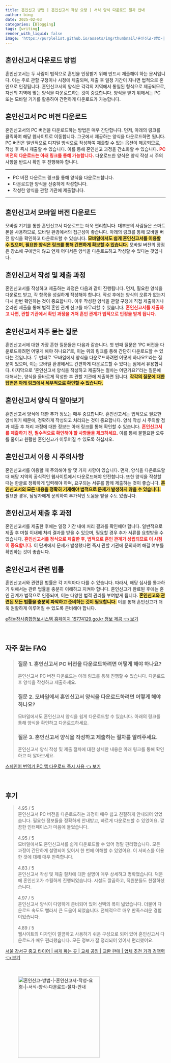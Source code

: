 ```yaml
---
title: 혼인신고 방법 | 혼인신고서 작성 요령 | 서식 양식 다운로드 절차 안내
author: bing
date: 2025-02-03
categories: [Blogging]
tags: [writing]
render_with_liquid: false
image: 'https://purplelist.github.io/assets/img/thumbnail/혼인신고-방법-|-혼인신고서-작성-요령-|-서식-양식-다운로드-절차-안내.webp'
---
```



<h2 id='혼인신고서_다운로드_방법'>혼인신고서 다운로드 방법</h2>

<p>혼인신고서는 두 사람이 법적으로 혼인을 인정받기 위해 반드시 제출해야 하는 문서입니다. 이는 주로 관할 구청이나 시청에 제출되며, 제출 후 일정 기간이 지나면 법적으로 혼인으로 인정됩니다. 혼인신고서의 양식은 각각의 지역에서 통일된 형식으로 제공되므로, 자신의 지역에 맞는 양식을 다운로드하는 것이 중요합니다. 양식을 받기 위해서는 PC 또는 모바일 기기를 활용하여 간편하게 다운로드가 가능합니다.</p>

<h2 id='혼인신고서_PC_버전_다운로드'>혼인신고서 PC 버전 다운로드</h2>

<p>혼인신고서의 PC 버전을 다운로드하는 방법은 매우 간단합니다. 먼저, 아래의 링크를 클릭하여 해당 웹사이트로 이동합니다. 그곳에서 제공하는 양식을 다운로드하면 됩니다. PC 버전은 일반적으로 디지털 방식으로 작성하여 제출할 수 있는 옵션이 제공되므로, 작성 후 즉시 제출할 수 있습니다. 이를 통해 혼인신고 과정을 간소화할 수 있습니다. <b><span style="color: #ee2323;">PC 버전의 다운로드는 아래 링크를 통해 가능합니다.</span></b> 다운로드한 양식은 양식 작성 시 주의사항을 반드시 확인 후 진행해야 합니다.</p>

<hr />

<ul>
    <li>PC 버전 다운로드 링크를 통해 양식을 다운로드합니다.</li>
    <li>다운로드한 양식을 신중하게 작성합니다.</li>
    <li>작성한 양식을 관할 기관에 제출합니다.</li>
</ul>

<hr />

<h2 id='혼인신고서_모바일_버전_다운로드'>혼인신고서 모바일 버전 다운로드</h2>

<p>모바일 기기를 통한 혼인신고서 다운로드는 더욱 편리합니다. 대부분의 사람들은 스마트폰을 사용하므로, 모바일 환경에서의 접근성이 좋습니다. 아래의 링크를 통해 모바일 버전 양식을 확인하고 다운로드할 수 있습니다. <b><span style="background-color: #ffe066;">모바일에서도 쉽게 혼인신고서를 이용할 수 있으며, 필요한 양식은 링크를 통해 간편하게 확보할 수 있습니다.</span></b> 모바일 버전의 장점은 장소에 구애받지 않고 언제 어디서든 양식을 다운로드하고 작성할 수 있다는 것입니다.</p>

<h2 id='혼인신고서_작성_및_제출_과정'>혼인신고서 작성 및 제출 과정</h2>

<p>혼인신고서를 작성하고 제출하는 과정은 다음과 같이 진행됩니다. 먼저, 필요한 양식을 다운로드 받고, 각 항목을 성실하게 작성해야 합니다. 작성 후에는 양식의 오류가 없는지 다시 한번 확인하는 것이 중요합니다. 이후 작성한 양식을 관할 구청에 직접 제출하거나 온라인 제출을 통해 법적 혼인 관계 신고를 마무리할 수 있습니다. <b><span style="color: #ee2323;">혼인신고서를 제출하고 나면, 관할 기관에서 확인 과정을 거쳐 혼인 관계가 법적으로 인정을 받게 됩니다.</span></b></p>

<h2 id='혼인신고서_자주_묻는_질문'>혼인신고서 자주 묻는 질문</h2>

<p>혼인신고서에 대한 가장 흔한 질문들은 다음과 같습니다. 첫 번째 질문은 'PC 버전을 다운로드하려면 어떻게 해야 하나요?'로, 이는 위의 링크를 통해 간단히 다운로드할 수 있다는 것입니다. 두 번째로 '모바일에서 양식을 다운로드하려면 어떻게 하나요?'라는 질문이 있으며, 이는 모바일 환경에서도 간편하게 다운로드할 수 있다는 점에서 유용합니다. 마지막으로 '혼인신고서 양식을 작성하고 제출하는 절차는 어떤가요?'라는 질문에 대해서는, 양식을 올바르게 작성한 후 관할 기관에 제출하면 됩니다. <b><span style="background-color: #ffe066;">각각의 질문에 대한 답변은 아래 링크에서 세부적으로 확인할 수 있습니다.</span></b></p>

<h2 id='혼인신고서_양식_더_알아보기'>혼인신고서 양식 더 알아보기</h2>

<p>혼인신고서 양식에 대한 추가 정보는 매우 중요합니다. 혼인신고서는 법적으로 필요한 양식이기 때문에, 정확하게 작성되고 처리되는 것이 중요합니다. 양식 작성 시 주의할 점과 제출 후 처리 과정에 대한 정보는 아래 링크를 통해 확인할 수 있습니다. <b><span style="color: #ee2323;">혼인신고서를 제출하기 전, 필수적으로 확인해야 할 사항들을 체크하세요.</span></b> 이를 통해 불필요한 오류를 줄이고 원활한 혼인신고가 이루어질 수 있도록 하십시오.</p>

<h2 id='혼인신고서_이용시_주의사항'>혼인신고서 이용 시 주의사항</h2>

<p>혼인신고서를 이용할 때 주의해야 할 몇 가지 사항이 있습니다. 먼저, 양식을 다운로드할 때 해당 지역의 공식적인 웹사이트에서 다운로드해야 안전합니다. 또한 양식을 작성할 때는 한글로 정확하게 입력해야 하며, 요구되는 서류를 함께 제출하는 것이 좋습니다. <b><span style="background-color: #ffe066;">혼인신고서의 모든 내용을 정확히 기재해야 법적으로 문제가 발생하지 않을 수 있습니다.</span></b> 필요한 경우, 담당자에게 문의하여 추가적인 도움을 받을 수도 있습니다.</p>

<h2 id='혼인신고서_제출후_과정'>혼인신고서 제출 후 과정</h2>

<p>혼인신고서를 제출한 후에는 일정 기간 내에 처리 결과를 확인해야 합니다. 일반적으로 제출 후 며칠 이내에 처리 결과를 받을 수 있으며, 필요할 경우 추가 서류를 요청받을 수 있습니다. <b><span style="color: #ee2323;">혼인신고서를 정식으로 제출한 후, 법적으로 혼인 관계가 성립되므로 이 시점이 중요합니다.</span></b> 이 단계에서 문제가 발생했다면 즉시 관할 기관에 문의하여 해결 여부를 확인하는 것이 좋습니다.</p>

<h2 id='혼인신고서_관련_법률'>혼인신고서 관련 법률</h2>

<p>혼인신고서와 관련된 법률은 각 지역마다 다를 수 있습니다. 따라서, 해당 심사를 통과하기 위해서는 관련 법률을 충분히 이해하고 지켜야 합니다. 혼인신고가 완료된 후에는 혼인 관계가 법적으로 인증되며, 이는 다양한 법적 권리를 부여받게 됩니다. <b><span style="background-color: #ffe066;">혼인신고와 관련된 모든 법률을 충분히 파악하고 준비하는 것이 필요합니다.</span></b> 이를 통해 혼인신고가 더욱 원활하게 이루어질 수 있도록 준비해야 합니다.</p>


<p><a class="click-button" title="e하늘장사종합정보시스템 홈페이지 15774129.go.kr 정보 제공" href="https://purplelist.github.io/posts/e%ED%95%98%EB%8A%98%EC%9E%A5%EC%82%AC%EC%A2%85%ED%95%A9%EC%A0%95%EB%B3%B4%EC%8B%9C%EC%8A%A4%ED%85%9C-%ED%99%88%ED%8E%98%EC%9D%B4%EC%A7%80-15774129.go.kr-%EC%A0%95%EB%B3%B4-%EC%A0%9C%EA%B3%B5/" rel="dofollow">e하늘장사종합정보시스템 홈페이지 15774129.go.kr 정보 제공 👈 보기</a></p><br>
<h2 id='자주_찾는_FAQ'>자주 찾는 FAQ</h2>
<div itemscope="" itemtype="https://schema.org/FAQPage"> 
<blockquote> 
<div itemscope="" itemprop="mainEntity" itemtype="https://schema.org/Question"> 
<h3 itemprop="name">질문 1. 혼인신고서 PC 버전을 다운로드하려면 어떻게 해야 하나요?</h3> 
<div itemscope="" itemprop="acceptedAnswer" itemtype="https://schema.org/Answer"> 
<span itemprop="text"> 
<p>혼인신고서 PC 버전 다운로드는 아래 링크를 통해 진행할 수 있습니다. 다운로드 후 양식을 작성하고 제출하세요.</p> 
</span> 
</div> 
</div> 
<div itemscope="" itemprop="mainEntity" itemtype="https://schema.org/Question"> 
<h3 itemprop="name">질문 2. 모바일에서 혼인신고서 양식을 다운로드하려면 어떻게 해야 하나요?</h3> 
<div itemscope="" itemprop="acceptedAnswer" itemtype="https://schema.org/Answer"> 
<span itemprop="text"> 
<p>모바일에서도 혼인신고서 양식을 쉽게 다운로드할 수 있습니다. 아래의 링크를 통해 양식을 확인하고 다운로드하세요.</p> 
</span> 
</div> 
</div> 
<div itemscope="" itemprop="mainEntity" itemtype="https://schema.org/Question"> 
<h3 itemprop="name">질문 3. 혼인신고서 양식을 작성하고 제출하는 절차를 알려주세요.</h3> 
<div itemscope="" itemprop="acceptedAnswer" itemtype="https://schema.org/Answer"> 
<span itemprop="text"> 
<p>혼인신고서 양식 작성 및 제출 절차에 대한 상세한 내용은 아래 링크를 통해 확인하고 더 알아보세요.</p> 
</span> 
</div> 
</div> 
</blockquote> 
</div>
<p><a class="click-button" title="스페인어 번역기 PC 앱 다운로드 즉시 사용" href="https://purplelist.github.io/posts/%EC%8A%A4%ED%8E%98%EC%9D%B8%EC%96%B4-%EB%B2%88%EC%97%AD%EA%B8%B0-PC-%EC%95%B1-%EB%8B%A4%EC%9A%B4%EB%A1%9C%EB%93%9C-%EC%A6%89%EC%8B%9C-%EC%82%AC%EC%9A%A9/" rel="dofollow">스페인어 번역기 PC 앱 다운로드 즉시 사용 👈 보기</a></p><br>
<h2 id='후기'>후기</h2>
<div itemscope itemtype="https://schema.org/Product">
  <blockquote>
  <div itemprop="review" itemscope itemtype="https://schema.org/Review">
      <div itemprop="reviewRating" itemscope itemtype="https://schema.org/Rating"> <span itemprop="ratingValue">4.95</span> / <span itemprop="bestRating">5</span> </div>
      <span itemprop="reviewBody">혼인신고서 PC 버전을 다운로드하는 과정이 매우 쉽고 친절하게 안내되어 있었습니다. 필요한 정보들을 정확하게 안내받고, 빠르게 다운로드할 수 있었어요. 깔끔한 인터페이스가 마음에 들었습니다.</span>
  </div>
  <br>
  <div itemprop="review" itemscope itemtype="https://schema.org/Review">
      <div itemprop="reviewRating" itemscope itemtype="https://schema.org/Rating"> <span itemprop="ratingValue">4.95</span> / <span itemprop="bestRating">5</span> </div>
      <span itemprop="reviewBody">모바일에서도 혼인신고서를 쉽게 다운로드할 수 있어 정말 편리했습니다. 모든 과정이 간단하게 설명되어 있어서 한 번에 이해할 수 있었어요. 이 서비스를 이용한 것에 대해 매우 만족합니다.</span>
  </div>
  <br>
  <div itemprop="review" itemscope itemtype="https://schema.org/Review">
      <div itemprop="reviewRating" itemscope itemtype="https://schema.org/Rating"> <span itemprop="ratingValue">4.83</span> / <span itemprop="bestRating">5</span> </div>
      <span itemprop="reviewBody">혼인신고서 작성 및 제출 절차에 대한 설명이 매우 상세하고 명확했습니다. 덕분에 혼인신고가 수월하게 진행되었습니다. 시설도 깔끔하고, 직원분들도 친절하셨습니다.</span>
  </div>
  <br>
  <div itemprop="review" itemscope itemtype="https://schema.org/Review">
      <div itemprop="reviewRating" itemscope itemtype="https://schema.org/Rating"> <span itemprop="ratingValue">4.97</span> / <span itemprop="bestRating">5</span> </div>
      <span itemprop="reviewBody">혼인신고서 양식이 다양하게 준비되어 있어 선택의 폭이 넓었습니다. 더불어 다운로드 속도도 빨라서 큰 도움이 되었습니다. 전체적으로 매우 만족스러운 경험이었습니다.</span>
  </div>
  <br>
  <div itemprop="review" itemscope itemtype="https://schema.org/Review">
      <div itemprop="reviewRating" itemscope itemtype="https://schema.org/Rating"> <span itemprop="ratingValue">4.89</span> / <span itemprop="bestRating">5</span> </div>
      <span itemprop="reviewBody">웹사이트의 디자인이 깔끔하고 사용하기 쉬운 구성으로 되어 있어 혼인신고서 다운로드가 매우 편리했습니다. 모든 정보가 잘 정리되어 있어서 편리했어요.</span>
  </div>
  </blockquote>
</div>
<p><a class="click-button" title="서울 강서구 중고 타이어 | 싸게 파는 곳 | 교체 공임 | 교환 판매 | 업체 추천 가격 경쟁력" href="https://purplelist.github.io/posts/%EC%84%9C%EC%9A%B8-%EA%B0%95%EC%84%9C%EA%B5%AC-%EC%A4%91%EA%B3%A0-%ED%83%80%EC%9D%B4%EC%96%B4-%EC%8B%B8%EA%B2%8C-%ED%8C%8C%EB%8A%94-%EA%B3%B3-%EA%B5%90%EC%B2%B4-%EA%B3%B5%EC%9E%84-%EA%B5%90%ED%99%98-%ED%8C%90%EB%A7%A4-%EC%97%85%EC%B2%B4-%EC%B6%94%EC%B2%9C-%EA%B0%80%EA%B2%A9-%EA%B2%BD%EC%9F%81%EB%A0%A5/" rel="dofollow">서울 강서구 중고 타이어 | 싸게 파는 곳 | 교체 공임 | 교환 판매 | 업체 추천 가격 경쟁력 👈 보기</a></p><br>
<figure class="image"><img src="https://purplelist.github.io/assets/img/thumbnail/혼인신고-방법-|-혼인신고서-작성-요령-|-서식-양식-다운로드-절차-안내.webp" alt="혼인신고-방법-|-혼인신고서-작성-요령-|-서식-양식-다운로드-절차-안내" width="256" height="256"></figure>